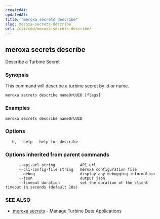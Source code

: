```yaml
---
createdAt: 
updatedAt: 
title: "meroxa secrets describe"
slug: meroxa-secrets-describe
url: /cli/cmd/meroxa-secrets-describe/
---
```

## meroxa secrets describe

Describe a Turbine Secret

### Synopsis

This command will describe a turbine secret by id or name.


```
meroxa secrets describe nameOrUUID [flags]
```

### Examples

```
meroxa secrets describe nameOrUUID

```

### Options

```
  -h, --help   help for describe
```

### Options inherited from parent commands

```
      --api-url string           API url
      --cli-config-file string   meroxa configuration file
      --debug                    display any debugging information
      --json                     output json
      --timeout duration         set the duration of the client timeout in seconds (default 10s)
```

### SEE ALSO

* [meroxa secrets](/cli/cmd/meroxa-secrets/)	 - Manage Turbine Data Applications

